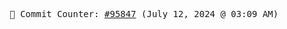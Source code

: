 <p align="center">
    <samp>
        📮 Commit Counter: <a href="https://github.com/Javascript-void0/Javascript-void0/commits/main">#95847</a> (July 12, 2024 @ 03:09 AM)
    </samp>
</p>